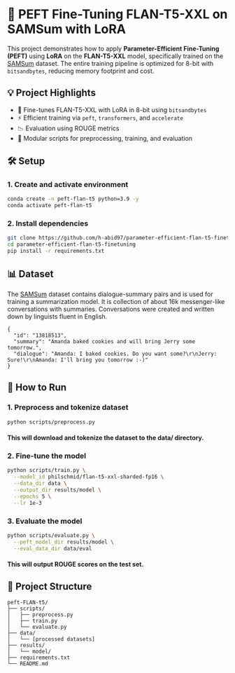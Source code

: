 # 🦙 PEFT Fine-Tuning FLAN-T5-XXL on SAMSum with LoRA

This project demonstrates how to apply **Parameter-Efficient Fine-Tuning (PEFT)** using **LoRA** on the **FLAN-T5-XXL** model, specifically trained on the [SAMSum](https://huggingface.co/datasets/knkarthick/samsum) dataset. The entire training pipeline is optimized for 8-bit with `bitsandbytes`, reducing memory footprint and cost.


## 💡 Project Highlights

- 💾 Fine-tunes FLAN-T5-XXL with LoRA in 8-bit using `bitsandbytes`
- ⚡ Efficient training via `peft`, `transformers`, and `accelerate`
- 📉 Evaluation using ROUGE metrics
- 📁 Modular scripts for preprocessing, training, and evaluation


## 🛠️ Setup

### 1. Create and activate environment

```bash
conda create -n peft-flan-t5 python=3.9 -y
conda activate peft-flan-t5
```

### 2. Install dependencies

```bash
git clone https://github.com/h-abid97/parameter-efficient-flan-t5-finetuning.git
cd parameter-efficient-flan-t5-finetuning
pip install -r requirements.txt
```

## 📊 Dataset
The [SAMSum](https://huggingface.co/datasets/knkarthick/samsum) dataset contains dialogue-summary pairs and is used for training a summarization model. It is collection of about 16k messenger-like conversations with summaries. Conversations were created and written down by linguists fluent in English.

```
{
  "id": "13818513",
  "summary": "Amanda baked cookies and will bring Jerry some tomorrow.",
  "dialogue": "Amanda: I baked cookies. Do you want some?\r\nJerry: Sure!\r\nAmanda: I'll bring you tomorrow :-)"
}
```

## 🚀 How to Run
### 1. Preprocess and tokenize dataset

```bash
python scripts/preprocess.py
```

#### This will download and tokenize the dataset to the data/ directory.

### 2. Fine-tune the model

```bash
python scripts/train.py \
  --model_id philschmid/flan-t5-xxl-sharded-fp16 \
  --data_dir data \
  --output_dir results/model \
  --epochs 5 \
  --lr 1e-3
```

### 3. Evaluate the model

```bash
python scripts/evaluate.py \
  --peft_model_dir results/model \
  --eval_data_dir data/eval
```

#### This will output ROUGE scores on the test set.

## 📁 Project Structure

```
peft-FLAN-t5/
├── scripts/
│   ├── preprocess.py
│   ├── train.py
│   └── evaluate.py
├── data/
│   └── [processed datasets]
├── results/
│   └── model/
├── requirements.txt
└── README.md
```